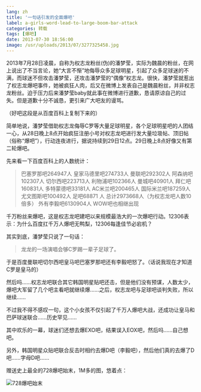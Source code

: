 ```yaml
---
lang: zh
title: '一句话引发的全面爆吧'
label: a-girls-word-lead-to-large-boom-bar-attack
categories: 转载
tags: [爆吧]
date: 2013-07-30 18:56:00
image: /usr/uploads/2013/07/3277325458.jpg
---
```

2013年7月28日凌晨，自称为权志龙粉丝(伪)的潘梦莹，实际为魏晨的粉丝，在网上说出了不当言论，她“大言不惭”地侮辱众多足球明星，引起了众多足球迷的不满，而球迷不但攻击潘梦莹，还攻击潘梦莹的“偶像”权志龙。很快，潘梦莹就惹出了权志龙爆吧事件，她被疯狂人肉，后又在微博上发表自己是魏晨粉丝，并非权志龙粉丝。迫于压力后来潘梦莹baby就此事在微博进行道歉，恳请原谅自己的过失。但是道歉十分不诚恳，更引来广大吧友的谩骂。

（好吧这段是从百度百科上复制下来的）

简单地说，潘梦莹借助权志龙侮辱C罗等大量足球明星，各个足球明星吧的人团结一心，从28日晚上8点开始疯狂注册小号对权志龙吧进行发大量垃圾帖、顶旧帖（俗称“爆吧”），行动连夜进行，据说持续到29日12点。29日晚上8点好像又有第二轮爆吧。

先来看一下百度百科上的人数统计：

<blockquote>
巴塞罗那吧264947人
皇家马德里吧274733人
曼联吧292302人
阿森纳吧102307人
切尔西吧223713人
利物浦吧102366人
曼城吧40901人
拜仁吧160831人
多特蒙德吧33181人
AC米兰吧200465人
国际米兰吧187259人
尤文图斯吧100492人
足吧68871 人
总计2973668人（为权志龙吧人数10倍多）
外有李毅吧6130904人
WOW吧也相继出现
</blockquote>

千万粉丝来爆吧，这是权志龙吧建吧以来规模最浩大的一次爆吧行动。12306表示：为什么百度扛千万人爆吧无鸭梨，12306每逢佳节必宕机？

其实到底，潘梦莹只说了一句话：

> 龙龙的一场演唱会够C罗踢一辈子足球了。

于是百度曼联吧切尔西吧皇马吧巴塞罗那吧还有李毅吧怒了。（话说我现在才知道C罗是皇马的）

然后吗……权志龙吧联合其它韩国明星贴吧还击，但是他们没有预谋，人数太少，爆吧大军留了几个吧主看吧就继续爆……之后，权志龙吧与足球吧谈判失败，所以继续……

不过我不得不感叹一句，这个小女孩不仅引起了千万人爆吧大战，还成功让皇马和巴萨球迷联合……历史罕见……

其中欢乐的一幕，球迷们还想去爆EXO吧，结果误入EOX吧，然后吗……自己想吧。

另外，韩国明星众贴吧联合反击时相约去爆D吧（李毅吧），然后他们真的去爆了D吧……字母D吧……

赠送史上最全的728爆吧始末，1M多的图，悠着点：

![728爆吧始末](/usr/uploads/2013/07/3277325458.jpg)
